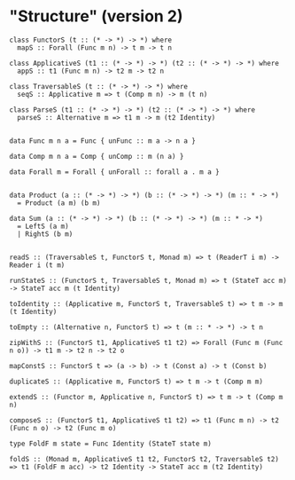 # "Structure" (version 2)


	class FunctorS (t :: (* -> *) -> *) where
	  mapS :: Forall (Func m n) -> t m -> t n

	class ApplicativeS (t1 :: (* -> *) -> *) (t2 :: (* -> *) -> *) where
	  appS :: t1 (Func m n) -> t2 m -> t2 n

	class TraversableS (t :: (* -> *) -> *) where
	  seqS :: Applicative m => t (Comp m n) -> m (t n)

	class ParseS (t1 :: (* -> *) -> *) (t2 :: (* -> *) -> *) where
	  parseS :: Alternative m => t1 m -> m (t2 Identity)


	data Func m n a = Func { unFunc :: m a -> n a }

	data Comp m n a = Comp { unComp :: m (n a) }

	data Forall m = Forall { unForall :: forall a . m a }


	data Product (a :: (* -> *) -> *) (b :: (* -> *) -> *) (m :: * -> *)
	  = Product (a m) (b m)

	data Sum (a :: (* -> *) -> *) (b :: (* -> *) -> *) (m :: * -> *)
	  = LeftS (a m)
	  | RightS (b m)


	readS :: (TraversableS t, FunctorS t, Monad m) => t (ReaderT i m) -> Reader i (t m)

	runStateS :: (FunctorS t, TraversableS t, Monad m) => t (StateT acc m) -> StateT acc m (t Identity)

	toIdentity :: (Applicative m, FunctorS t, TraversableS t) => t m -> m (t Identity)

	toEmpty :: (Alternative n, FunctorS t) => t (m :: * -> *) -> t n

	zipWithS :: (FunctorS t1, ApplicativeS t1 t2) => Forall (Func m (Func n o)) -> t1 m -> t2 n -> t2 o

	mapConstS :: FunctorS t => (a -> b) -> t (Const a) -> t (Const b)

	duplicateS :: (Applicative m, FunctorS t) => t m -> t (Comp m m)

	extendS :: (Functor m, Applicative n, FunctorS t) => t m -> t (Comp m n)

	composeS :: (FunctorS t1, ApplicativeS t1 t2) => t1 (Func m n) -> t2 (Func n o) -> t2 (Func m o)

	type FoldF m state = Func Identity (StateT state m)

	foldS :: (Monad m, ApplicativeS t1 t2, FunctorS t2, TraversableS t2) => t1 (FoldF m acc) -> t2 Identity -> StateT acc m (t2 Identity)

